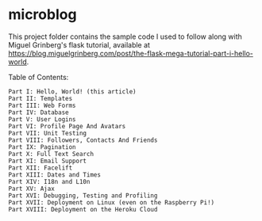 # microblog
This project folder contains the sample code I used to follow along with Miguel Grinberg's flask tutorial, available at https://blog.miguelgrinberg.com/post/the-flask-mega-tutorial-part-i-hello-world.

Table of Contents:

    Part I: Hello, World! (this article)
    Part II: Templates
    Part III: Web Forms
    Part IV: Database
    Part V: User Logins
    Part VI: Profile Page And Avatars
    Part VII: Unit Testing
    Part VIII: Followers, Contacts And Friends
    Part IX: Pagination
    Part X: Full Text Search
    Part XI: Email Support
    Part XII: Facelift
    Part XIII: Dates and Times
    Part XIV: I18n and L10n
    Part XV: Ajax
    Part XVI: Debugging, Testing and Profiling
    Part XVII: Deployment on Linux (even on the Raspberry Pi!)
    Part XVIII: Deployment on the Heroku Cloud

